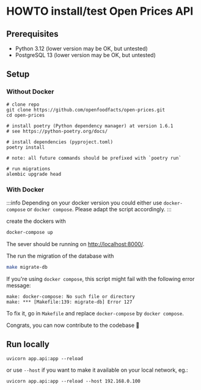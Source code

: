 # HOWTO install/test Open Prices API

## Prerequisites

- Python 3.12 (lower version may be OK, but untested)
- PostgreSQL 13 (lower version may be OK, but untested)

## Setup

### Without Docker

```
# clone repo
git clone https://github.com/openfoodfacts/open-prices.git
cd open-prices

# install poetry (Python dependency manager) at version 1.6.1
# see https://python-poetry.org/docs/

# install dependencies (pyproject.toml)
poetry install

# note: all future commands should be prefixed with `poetry run`

# run migrations
alembic upgrade head
```

### With Docker

:::info
Depending on your docker version you could either use `docker-compose` or `docker compose`.
Please adapt the script accordingly.
:::

create the dockers with

```sh
docker-compose up
```

The sever should be running on <http://localhost:8000/>.

The run the migration of the database with

```sh
make migrate-db
```

If you're using `docker compose`, this script might fail with the following error message:

```
make: docker-compose: No such file or directory
make: *** [Makefile:139: migrate-db] Error 127
```

To fix it, go in `Makefile` and replace `docker-compose` by `docker compose`.

Congrats, you can now contribute to the codebase :tada:

## Run locally

```
uvicorn app.api:app --reload
```

or use `--host` if you want to make it available on your local network, eg.:

```
uvicorn app.api:app --reload --host 192.168.0.100
```

